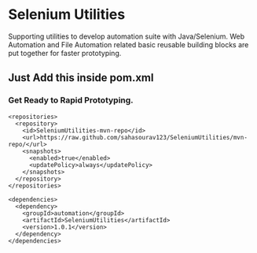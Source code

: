 # Selenium Utilities
Supporting utilities to develop automation suite with Java/Selenium.
Web Automation and File Automation related basic reusable building blocks are put together for faster prototyping.

## Just Add this inside pom.xml
### Get Ready to Rapid Prototyping.
```
<repositories>
  <repository>
    <id>SeleniumUtilities-mvn-repo</id>
    <url>https://raw.github.com/sahasourav123/SeleniumUtilities/mvn-repo/</url>
    <snapshots>
      <enabled>true</enabled>
      <updatePolicy>always</updatePolicy>
    </snapshots>
  </repository>
</repositories>

<dependencies>
  <dependency>
    <groupId>automation</groupId>
    <artifactId>SeleniumUtilities</artifactId>
    <version>1.0.1</version>
  </dependency>
</dependencies>
```

